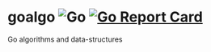 # goalgo ![Go](https://github.com/nfisher/goalgo/workflows/Go/badge.svg) [![Go Report Card](https://goreportcard.com/badge/github.com/nfisher/goalgo)](https://goreportcard.com/report/github.com/nfisher/goalgo)

Go algorithms and data-structures
